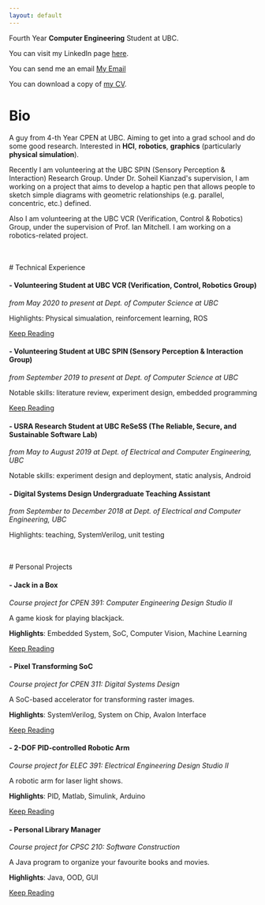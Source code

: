 ```yaml
---
layout: default
---
```


Fourth Year **Computer Engineering** Student at UBC.

You can visit my LinkedIn page <a href="https://ca.linkedin.com/in/guanxiongchen" target="_blank">here</a>.

You can send me an email <a href="chenguanxiong@alumni.ubc.ca">My Email</a>

You can download a copy of <a href="./cv_res/cv_v0.pdf" target="_blank">my CV</a>.

# Bio

A guy from 4-th Year CPEN at UBC. Aiming to get into a grad school and do some good research. Interested in **HCI**, **robotics**, **graphics** (particularly **physical simulation**).

Recently I am volunteering at the UBC SPIN (Sensory Perception & Interaction) Research Group. Under Dr. Soheil Kianzad's supervision, I am working on a project that aims to develop a haptic pen that allows people to sketch simple diagrams with geometric relationships (e.g. parallel, concentric, etc.) defined.

Also I am volunteering at the UBC VCR (Verification, Control & Robotics) Group, under the supervision of Prof. Ian Mitchell. I am working on a robotics-related project.

<br>
<br>
# Technical Experience

#### - Volunteering Student at UBC VCR (Verification, Control, Robotics Group)
_from May 2020 to present at Dept. of Computer Science at UBC_

Highlights: Physical simualation, reinforcement learning, ROS

 [Keep Reading](./tech-exp/vcr.md)

#### - Volunteering Student at UBC SPIN (Sensory Perception & Interaction Group)
_from September 2019 to present at Dept. of Computer Science at UBC_

Notable skills: literature review, experiment design, embedded programming

 [Keep Reading](./tech-exp/spin.md)

#### - USRA Research Student at UBC ReSeSS (The Reliable, Secure, and Sustainable Software Lab)
_from May to August 2019 at Dept. of Electrical and Computer Engineering, UBC_

Notable skills: experiment design and deployment, static analysis, Android

#### - Digital Systems Design Undergraduate Teaching Assistant
 _from September to December 2018 at Dept. of Electrical and Computer Engineering, UBC_

 Highlights: teaching, SystemVerilog, unit testing

<br>
<br>
# Personal Projects

#### - Jack in a Box
_Course project for CPEN 391: Computer Engineering Design Studio II_

A game kiosk for playing blackjack. 

**Highlights**: Embedded System, SoC, Computer Vision, Machine Learning

[Keep Reading](./pp/jack-in-a-box.md)

#### - Pixel Transforming SoC
_Course project for CPEN 311: Digital Systems Design_

A SoC-based accelerator for transforming raster images.

**Highlights**: SystemVerilog, System on Chip, Avalon Interface

[Keep Reading](./pp/pixel-xform-system.md)

#### - 2-DOF PID-controlled Robotic Arm
_Course project for ELEC 391: Electrical Engineering Design Studio II_

A robotic arm for laser light shows. 

**Highlights**: PID, Matlab, Simulink, Arduino

[Keep Reading](./pp/2-dof-arm.md)

#### - Personal Library Manager
_Course project for CPSC 210: Software Construction_

A Java program to organize your favourite books and movies.

**Highlights**: Java, OOD, GUI

[Keep Reading](./pp/the-great-library.md)


